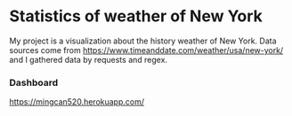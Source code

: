 # Statistics of weather of New York

My project is a visualization about the history weather of New York. Data sources come from https://www.timeanddate.com/weather/usa/new-york/ and I gathered data by requests and regex.

### Dashboard

https://mingcan520.herokuapp.com/
